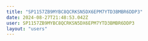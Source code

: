 ```yaml
---
title: "SP1157ZB9MYBC8QCRKSN5DX6EPM7YTD3BMBR6DDP3"
date: 2024-08-27T21:48:53.042Z
user: SP1157ZB9MYBC8QCRKSN5DX6EPM7YTD3BMBR6DDP3
layout: "users"
---
```

    
